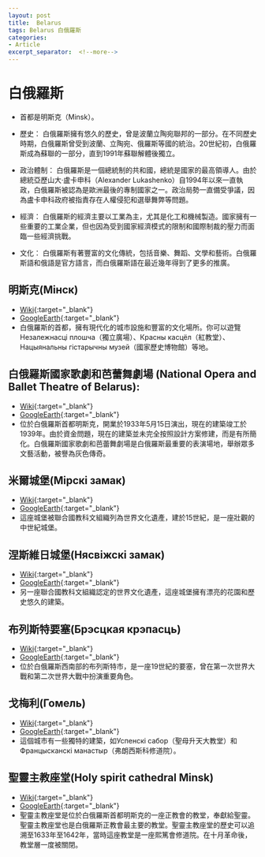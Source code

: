 ```yaml
---
layout: post
title:  Belarus
tags: Belarus 白俄羅斯 
categories:
- Article
excerpt_separator:  <!--more-->
---
```

# 白俄羅斯
- 首都是明斯克（Minsk）。

- 歷史： 白俄羅斯擁有悠久的歷史，曾是波蘭立陶宛聯邦的一部分。在不同歷史時期，白俄羅斯曾受到波蘭、立陶宛、俄羅斯等國的統治。20世紀初，白俄羅斯成為蘇聯的一部分，直到1991年蘇聯解體後獨立。

- 政治體制： 白俄羅斯是一個總統制的共和國，總統是國家的最高領導人。由於總統亞歷山大·盧卡申科（Alexander Lukashenko）自1994年以來一直執政，白俄羅斯被認為是歐洲最後的專制國家之一。政治局勢一直備受爭議，因為盧卡申科政府被指責存在人權侵犯和選舉舞弊等問題。

- 經濟： 白俄羅斯的經濟主要以工業為主，尤其是化工和機械製造。國家擁有一些重要的工業企業，但也因為受到國家經濟模式的限制和國際制裁的壓力而面臨一些經濟挑戰。

- 文化： 白俄羅斯有著豐富的文化傳統，包括音樂、舞蹈、文學和藝術。白俄羅斯語和俄語是官方語言，而白俄羅斯語在最近幾年得到了更多的推廣。

## 明斯克(Мінск)
- [Wiki](https://zh.wikipedia.org/wiki/明斯克 "Wiki"){:target="_blank"} 
- [GoogleEarth](https://earth.google.com/web/search/Мінск "GoogleEarth"){:target="_blank"} 
- 白俄羅斯的首都，擁有現代化的城市設施和豐富的文化場所。你可以遊覽Незалежнасці плошча（獨立廣場）、Красны касцёл（紅教堂）、Нацыянальны гістарычны музей（國家歷史博物館）等地。

## 白俄羅斯國家歌劇和芭蕾舞劇場 (National Opera and Ballet Theatre of Belarus):
- [Wiki](https://zh.wikipedia.org/zh-tw/%E7%99%BD%E4%BF%84%E7%BE%85%E6%96%AF%E5%9C%8B%E5%AE%B6%E6%AD%8C%E5%8A%87%E5%92%8C%E8%8A%AD%E8%95%BE%E8%88%9E%E5%8A%87%E5%A0%B4 "Wiki"){:target="_blank"} 
- [GoogleEarth](https://earth.google.com/web/search/National+Opera+and+Ballet+Theatre+of+Belarus/@53.9103046,27.5615253,210.03044669a,591.69634092d,35y,0h,0t,0r/ "GoogleEarth"){:target="_blank"} 
- 位於白俄羅斯首都明斯克，開業於1933年5月15日演出，現在的建築竣工於1939年。由於資金問題，現在的建築並未完全按照設計方案修建，而是有所簡化。白俄羅斯國家歌劇和芭蕾舞劇場是白俄羅斯最重要的表演場地，舉辦眾多文藝活動，被譽為灰色傳奇。

## 米爾城堡(Мірскі замак)
- [Wiki](https://zh.wikipedia.org/wiki/米爾城堡 "Wiki"){:target="_blank"} 
- [GoogleEarth](https://earth.google.com/web/search/Мірскі+замак "GoogleEarth"){:target="_blank"} 
- 這座城堡被聯合國教科文組織列為世界文化遺產，建於15世紀，是一座壯觀的中世紀城堡。

## 涅斯維日城堡(Нясвіжскі замак)
- [Wiki](https://zh.wikipedia.org/wiki/涅斯維日城堡 "Wiki"){:target="_blank"} 
- [GoogleEarth](https://earth.google.com/web/search/Нясвіжскі+замак "GoogleEarth"){:target="_blank"} 
- 另一座聯合國教科文組織認定的世界文化遺產，這座城堡擁有漂亮的花園和歷史悠久的建築。

## 布列斯特要塞(Брэсцкая крэпасць)
- [Wiki](https://zh.wikipedia.org/wiki/布列斯特要塞 "Wiki"){:target="_blank"} 
- [GoogleEarth](https://earth.google.com/web/search/Брэсцкая+крэпасць "GoogleEarth"){:target="_blank"} 
- 位於白俄羅斯西南部的布列斯特市，是一座19世紀的要塞，曾在第一次世界大戰和第二次世界大戰中扮演重要角色。

## 戈梅利(Гомель)
- [Wiki](https://zh.wikipedia.org/wiki/戈梅利 "Wiki"){:target="_blank"} 
- [GoogleEarth](https://earth.google.com/web/search/Гомель "GoogleEarth"){:target="_blank"} 
- 這個城市有一些獨特的建築，如Успенскі сабор（聖母升天大教堂）和Францысканскі манастыр（弗朗西斯科修道院）。

## 聖靈主教座堂(Holy spirit cathedral Minsk)
- [Wiki](https://zh.wikipedia.org/zh-tw/%E8%81%96%E9%9D%88%E4%B8%BB%E6%95%99%E5%BA%A7%E5%A0%82_(%E6%98%8E%E6%96%AF%E5%85%8B) "Wiki"){:target="_blank"} 
- [GoogleEarth](https://earth.google.com/web/search/%e8%81%96%e9%9d%88%e4%b8%bb%e6%95%99%e5%ba%a7%e5%a0%82+Holy+spirit+cathedral+Minsk/@53.9050445,27.5561732,206.12935645a,591.77639539d,35y,0h,0t,0r/ "GoogleEarth"){:target="_blank"}
- 聖靈主教座堂是位於白俄羅斯首都明斯克的一座正教會的教堂，奉獻給聖靈。聖靈主教座堂也是白俄羅斯正教會最主要的教堂。聖靈主教座堂的歷史可以追溯至1633年至1642年，當時這座教堂是一座熙篤會修道院。在十月革命後，教堂層一度被關閉。
